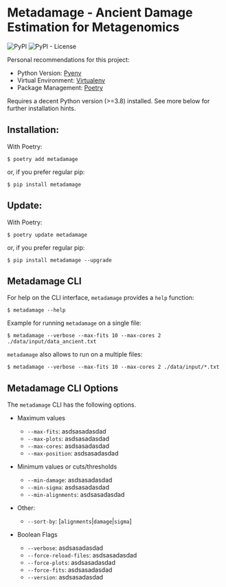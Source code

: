 # Metadamage - Ancient Damage Estimation for Metagenomics

![PyPI](https://img.shields.io/pypi/v/metadamage) ![PyPI - License](https://img.shields.io/pypi/l/metadamage)

Personal recommendations for this project:

- Python Version: [Pyenv](https://github.com/pyenv/pyenv)
- Virtual Environment:  [Virtualenv](https://github.com/pyenv/pyenv-virtualenv)
- Package Management: [Poetry](https://python-poetry.org/)

Requires a decent Python version (>=3.8) installed. See more below for further installation hints.


## Installation:

With Poetry:
```console
$ poetry add metadamage
```
or, if you prefer regular pip:
```console
$ pip install metadamage
```

## Update:

With Poetry:
```console
$ poetry update metadamage
```
or, if you prefer regular pip:
```console
$ pip install metadamage --upgrade
```


## Metadamage CLI

For help on the CLI interface, `metadamage` provides a `help` function:

```console
$ metadamage --help
```

Example for running `metadamage` on a single file:
```console
$ metadamage --verbose --max-fits 10 --max-cores 2 ./data/input/data_ancient.txt
```

`metadamage` also allows to run on a multiple files:
```console
$ metadamage --verbose --max-fits 10 --max-cores 2 ./data/input/*.txt
```

## Metadamage CLI Options

The `metadamage` CLI has the following options.

- Maximum values
  - `--max-fits`:      asdsasadasdad
  - `--max-plots`:     asdsasadasdad
  - `--max-cores`:     asdsasadasdad
  - `--max-position`:     asdsasadasdad

- Minimum values or cuts/thresholds
  - `--min-damage`:     asdsasadasdad
  - `--min-sigma`:     asdsasadasdad
  - `--min-alignments`:     asdsasadasdad

- Other:
  - `--sort-by`:     [`alignments`|`damage`|`sigma`]

- Boolean Flags
  - `--verbose`:     asdsasadasdad
  - `--force-reload-files`:     asdsasadasdad
  - `--force-plots`:     asdsasadasdad
  - `--force-fits`:     asdsasadasdad
  - `--version`:     asdsasadasdad


<!--
## Anaconda

If first time using:

###### 1a)
```console
$ git clone https://github.com/ChristianMichelsen/metadamage
$ cd metadamage
$ conda env create -f environment.yaml
```

or, if already installed:
###### 1b)
```console
$ conda env update --file environment.yaml
```

Afterwards remember to activcate the new environment:
###### 2)
```console
$ conda activate metadamage
``` -->

<!--
git clone https://github.com/pyro-ppl/numpyro.git
# install jax/jaxlib first for CUDA support
pip install -e .[dev]  # contains additional dependencies for NumPyro development -->


<!-- poetry add git+https://github.com/sdispater/pendulum.git -->
<!-- poetry add git+https://github.com/sdispater/pendulum.git#develop -->
<!-- poetry add ./my-package/ -->



<!--
Make sure you have a local Python environment. Personally, I recommend using Pyenv for installing Python versions and Pyenv-Virtualenv for easy managing of virtuel environments. See e.g. [this](https://github.com/pyenv/pyenv-installer#pyenv-installer) for easy installation of both.

Make sure you have a decent Python version (>=3.8) installed:

pyenv install 3.8.7
pyenv virtualenv 3.8.7 metadamage38
pyenv activate metadamage38

create a new dir:

mkdir metadamage
cd metadamage

pyenv local metadamage38 -->

